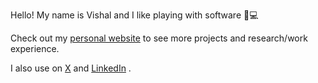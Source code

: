 Hello! My name is Vishal and I like playing with software 👷💻

Check out my <a href="https://vishalshenoy.com" target="_blank">personal website</a> to see more projects and research/work experience.

I also use on <a href="https://x.com/vishalshenoy_" target="_blank">X</a> and <a href="https://linkedin.com/in/shenoyvishal" target="_blank">LinkedIn</a> .
